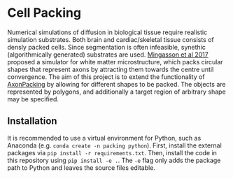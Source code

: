 # Cell Packing

Numerical simulations of diffusion in biological tissue require realistic simulation substrates.
Both brain and cardiac/skeletal tissue consists of densly packed cells.
Since segmentation is often infeasible, synethic (algorithmically generated) substrates are used.
[Mingasson et al 2017](https://doi.org/10.3389/fninf.2017.00005) proposed a simulator for white matter microstructure, which packs circular shapes that represent axons by attracting them towards the centre until convergence.
The aim of this project is to extend the functionality of [AxonPacking](https://github.com/neuropoly/axonpacking) by allowing for different shapes to be packed.
The objects are represented by polygons, and additionally a target region of arbitrary shape may be specified.

## Installation

It is recommended to use a virtual environment for Python, such as Anaconda (e.g. `conda create -n packing python`).
First, install the external packages via `pip install -r requirements.txt`.
Then, install the code in this repository using `pip install -e .`.
The `-e` flag only adds the package path to Python and leaves the source files editable.

